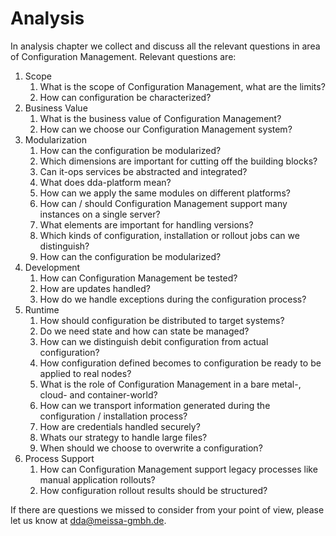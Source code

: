 # Analysis

In analysis chapter we collect and discuss all the relevant questions in area of Configuration Management. Relevant questions are:

1. Scope 
    1. What is the scope of Configuration Management, what are the limits?
    2. How can configuration be characterized?
2. Business Value
    1. What is the business value of Configuration Management?
    2. How can we choose our Configuration Management system?
3. Modularization
    1. How can the configuration be modularized?
    2. Which dimensions are important for cutting off the building blocks?
    3. Can it-ops services be abstracted and integrated?
    4. What does dda-platform mean?
    5. How can we apply the same modules on different platforms?
    6. How can / should Configuration Management support many instances on a single server?
    7. What elements are important for handling versions?
    8. Which kinds of configuration, installation or rollout jobs can we distinguish?
    9. How can the configuration be modularized?
5. Development
    1. How can Configuration Management be tested?
    2. How are updates handled?
    3. How do we handle exceptions during the configuration process?
6. Runtime
    1. How should configuration be distributed to target systems?
    2. Do we need state and how can state be managed?
    3. How can we distinguish debit configuration from actual configuration?
    4. How configuration defined becomes to configuration be ready to be applied to real nodes?
    5. What is the role of Configuration Management in a bare metal-, cloud- and container-world?
    6. How can we transport information generated during the configuration / installation process?
    7. How are credentials handled securely?
    8. Whats our strategy to handle large files?
    9. When should we choose to overwrite a configuration?
7. Process Support
    1. How can Configuration Management support legacy processes like manual application rollouts?
    2. How configuration rollout results should be structured?

If there are questions we missed to consider from your point of view, please let us know at [dda@meissa-gmbh.de](mailto:dda@meissa-gmbh.de).


